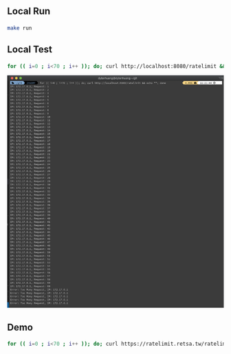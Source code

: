 ## Local Run
```bash
make run
```

## Local Test
```bash
for (( i=0 ; i<70 ; i++ )); do; curl http://localhost:8080/ratelimit && echo ""; done
```
![local-test](local-test.png)

## Demo
```bash
for (( i=0 ; i<70 ; i++ )); do; curl https://ratelimit.retsa.tw/ratelimit && echo ""; done
```